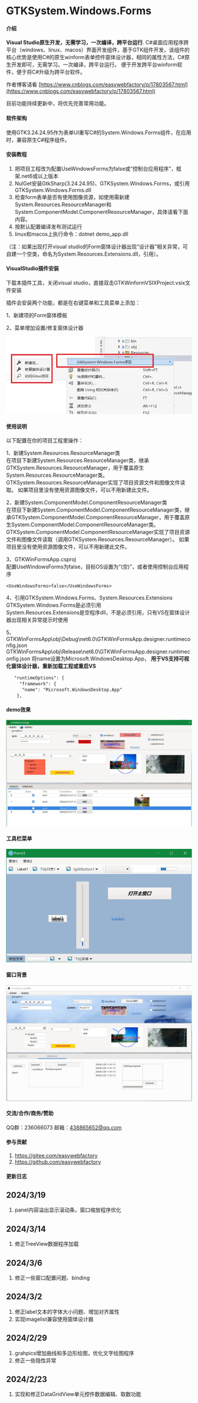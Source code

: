 # GTKSystem.Windows.Forms

#### 介绍
**Visual Studio原生开发，无需学习，一次编译，跨平台运行**.
C#桌面应用程序跨平台（windows、linux、macos）界面开发组件，基于GTK组件开发，该组件的核心优势是使用C#的原生winform表单控件窗体设计器，相同的属性方法，C#原生开发即可，无需学习。一次编译，跨平台运行。
便于开发跨平台winform软件，便于将C#升级为跨平台软件。

作者博客请看 [https://www.cnblogs.com/easywebfactory/p/17803567.html](https://www.cnblogs.com/easywebfactory/p/17803567.html)

目前功能持续更新中，将优先完善常用功能。

#### 软件架构

使用GTK3.24.24.95作为表单UI重写C#的System.Windows.Forms组件，在应用时，兼容原生C#程序组件。

#### 安装教程
1.  把项目工程改为配置UseWindowsForms为false或“控制台应用程序”，框架.net6或以上版本
2.  NulGet安装GtkSharp(3.24.24.95)、GTKSystem.Windows.Forms，或引用GTKSystem.Windows.Forms.dll
3.  检查form表单是否有使用图像资源，如使用需新建System.Resources.ResourceManager和System.ComponentModel.ComponentResourceManager，具体请看下面内容。
4.  按默认配置编译发布测试运行
5.  linux和macos上执行命令：dotnet demo_app.dll

 （注：如果出现打开visual studio的Form窗体设计器出现“设计器”相关异常，可自建一个空类，命名为System.Resources.Extensions.dll，引用）。

#### VisualStudio插件安装

下载本插件工具，关闭visual studio，直接双击GTKWinformVSIXProject.vsix文件安装

插件会安装两个功能，都是在右键菜单和工具菜单上添加：

1、新建项的Form窗体模板

2、菜单增加设置/修复窗体设计器

![输入图片说明](pic/vs_vsix.jpeg)

#### 使用说明

以下配置在你的项目工程里操作：

1、新建System.Resources.ResourceManager类<br/>
在项目下新建System.Resources.ResourceManager类，继承GTKSystem.Resources.ResourceManager，用于覆盖原生System.Resources.ResourceManager类。
GTKSystem.Resources.ResourceManager实现了项目资源文件和图像文件读取。
如果项目里没有使用资源图像文件，可以不用新建此文件。

2、新建System.ComponentModel.ComponentResourceManager类<br/>
在项目下新建System.ComponentModel.ComponentResourceManager类，继承GTKSystem.ComponentModel.ComponentResourceManager，用于覆盖原生System.ComponentModel.ComponentResourceManager类。<br/>
GTKSystem.ComponentModel.ComponentResourceManager实现了项目资源文件和图像文件读取（调用GTKSystem.Resources.ResourceManager）。
如果项目里没有使用资源图像文件，可以不用新建此文件。

3、GTKWinFormsApp.csproj<br/>
配置UseWindowsForms为false，目标OS设置为“(空)”，或者使用控制台应用程序
```
<UseWindowsForms>false</UseWindowsForms>
```

4、引用GTKSystem.Windows.Forms、System.Resources.Extensions <br/>
GTKSystem.Windows.Forms是必须引用<br/>
System.Resources.Extensions是空程序dll，不是必须引用，只有VS在窗体设计器出现相关异常提示时使用

5、GTKWinFormsApp\obj\Debug\net6.0\GTKWinFormsApp.designer.runtimeconfig.json
GTKWinFormsApp\obj\Release\net6.0\GTKWinFormsApp.designer.runtimeconfig.json
将name设置为Microsoft.WindowsDesktop.App， **用于VS支持可视化窗体设计器，重新加载工程或重启VS** 

```
   "runtimeOptions": {
     "framework": {
      "name": "Microsoft.WindowsDesktop.App"
    },

```

#### demo效果
![输入图片说明](/pic/run.jpg)

#### 工具栏菜单
![输入图片说明](/pic/toolstrip.jpeg)

#### 窗口背景
![输入图片说明](/pic/backgroundimage.jpg)

#### 交流/合作/商务/赞助
QQ群：236066073
邮箱：438865652@qq.com

#### 参与贡献

1. https://gitee.com/easywebfactory
2. https://github.com/easywebfactory

#### 更新日志
 ## 2024/3/19
 1. panel内容溢出显示滚动条，窗口缩放程序优化
 ## 2024/3/14
 1. 修正TreeView数据程序加载
 ## 2024/3/6
 1. 修正一些窗口配置问题、binding
 ## 2024/3/2
 1. 修正label文本的字体大小问题、增加对齐属性
 2. 实现imagelist兼容使用窗体设计器
 ## 2024/2/29
 1. grahpics增加曲线和多边形绘图，优化文字绘图程序
 2. 修正一些隐性异常 
 ## 2024/2/23
 1. 实现和修正DataGridView单元控件数据编辑、取数功能
